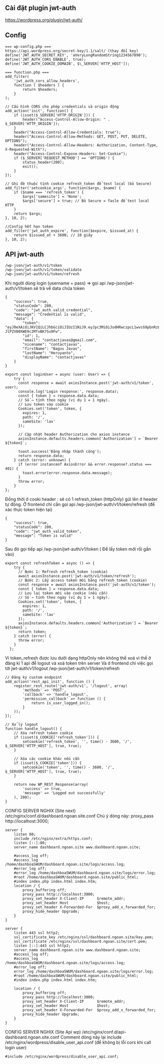 ## Cài đặt plugin jwt-auth

https://wordpress.org/plugin/jwt-auth/

## Config

```Terminal
=== wp-config.php ===
https://api.wordpress.org/secret-key/1.1/salt/ (thay đổi key)
define('JWT_AUTH_SECRET_KEY', 'aVeryLongRandomString1234567890');
define('JWT_AUTH_CORS_ENABLE', true);
define('JWT_AUTH_COOKIE_DOMAIN', $\_SERVER['HTTP_HOST']);
```

```Terminal
=== function.php ===
add_filter(
    'jwt_auth_cors_allow_headers',
    function ( $headers ) {
        return $headers;
    }
);
```

```Terminal
// Cấu hình CORS cho phép credentials và origin động
add_action('init', function() {
    if (isset($_SERVER['HTTP_ORIGIN'])) {
        header("Access-Control-Allow-Origin: " . $_SERVER['HTTP_ORIGIN']);
    }
    header("Access-Control-Allow-Credentials: true");
    header("Access-Control-Allow-Methods: GET, POST, PUT, DELETE, OPTIONS");
    header("Access-Control-Allow-Headers: Authorization, Content-Type, X-Requested-With");
    header("Access-Control-Expose-Headers: Set-Cookie");
    if ($_SERVER['REQUEST_METHOD'] == 'OPTIONS') {
        status_header(200);
        exit();
    }
});
```

```Terminal
// Ghi đè thuộc tính cookie refresh_token để test local (bỏ Secure)
add_filter('setcookie_args', function($args, $name) {
    if ($name === 'refresh_token') {
        $args['samesite'] = 'None';
        $args['secure'] = true; // Bỏ Secure = fasle để test local HTTP
    }
    return $args;
}, 10, 2);
```

```Terminal
//Config hết hạn token
add_filter('jwt_auth_expire', function($expire, $issued_at) {
    return $issued_at + 3600; // 10 giây
}, 10, 2);
```

## API jwt-auth

```Terminal
/wp-json/jwt-auth/v1/token
/wp-json/jwt-auth/v1/token/validate
/wp-json/jwt-auth/v1/token/refresh
```

Khi người dùng login (username + pass) => gọi api /wp-json/jwt-auth/v1/token
sẽ trả về data chứa token

```Terminal
{
    "success": true,
    "statusCode": 200,
    "code": "jwt_auth_valid_credential",
    "message": "Credential is valid",
    "data": {
        "token": "eyJ0eXAiOiJKV1QiLCJhbGciOiJIUzI1NiJ9.eyJpc3MiOiJodHRwczpcL1wvcG9pbnRzLmNvdXZlZS5jby5pZCIsImlhdCI6MTU4ODQ5OTE0OSwibmJmIjoxNTg4NDk5MTQ5LCJleHAiOjE1ODkxMDM5NDksImRhdGEiOnsidXNlciI6eyJpZCI6MX19fQ.w3pf5PslhviHohmiGF-JlPZV00XWE9c2MfvBK7Su9Fw",
        "id": 1,
        "email": "contactjavas@gmail.com",
        "nicename": "contactjavas",
        "firstName": "Bagus Javas",
        "lastName": "Heruyanto",
        "displayName": "contactjavas"
    }
}
```

```Terminal
export const loginUser = async (user: User) => {
    try {
      const response = await axiosInstance.post('jwt-auth/v1/token', user);
      console.log('Login response:', response.data);
      const { token } = response.data.data;
      // Số → tính theo ngày (ví dụ 1 = 1 ngày).
      // Lưu token vào cookie
      Cookies.set('token', token, {
        expires: 1,
        path: '/',
        sameSite: 'lax'
      });

      // Cập nhật header Authorization cho axios instance
      axiosInstance.defaults.headers.common['Authorization'] = `Bearer ${token}`;

      toast.success('Đăng nhập thành công');
      return response.data;
    } catch (error: unknown) {
      if (error instanceof AxiosError && error.response?.status === 401) {
        toast.error(error.response.data.message);
      }
      throw error;
    }
};
```

Đồng thời ở cooki header : sẽ có 1 refresh_token (httpOnly) gửi lên ở header tự động.
Ở frontend chỉ cần gọi api /wp-json/jwt-auth/v1/token/refresh (để xác thực token hiện tại)

```Terminal
{
    "success": true,
    "statusCode": 200,
    "code": "jwt_auth_valid_token",
    "message": "Token is valid"
}
```

Sau đó gọi tiếp api /wp-json/jwt-auth/v1/token ( Để lấy token mới rồi gắn vào)

```Terminal
export const refreshToken = async () => {
    try {
      // Bước 1: Refresh refresh_token (cookie)
      await axiosInstance.post('jwt-auth/v1/token/refresh');
      // Bước 2: Lấy access token mới bằng refresh_token (cookie)
      const response = await axiosInstance.post('jwt-auth/v1/token');
      const { token } = response.data.data;
      // Lưu lại token mới vào cookie (nếu cần)
      // Số → tính theo ngày (ví dụ 1 = 1 ngày).
      Cookies.set('token', token, {
        expires: 1,
        path: '/',
        sameSite: 'lax'
      });
      axiosInstance.defaults.headers.common['Authorization'] = `Bearer ${token}`;
      return token;
    } catch (error) {
      throw error;
    }
  };
```

Vì token_refresh được lưu dưới dạng httpOnly nên không thể xoá vì thế ở đăng kí 1 api để logout và xoá token trên server
Và ở frontend chỉ việc gọi tới jwt-auth/v1/logout
/wp-json/jwt-auth/v1/token/refresh

```Terminal
// Đăng ký custom endpoint
add_action('rest_api_init', function () {
    register_rest_route('jwt-auth/v1', '/logout', array(
        'methods' => 'POST',
        'callback' => 'handle_logout',
        'permission_callback' => function () {
            return is_user_logged_in();
        }
    ));
});

// Xử lý logout
function handle_logout() {
    // Xóa refresh token cookie
    if (isset($_COOKIE['refresh_token'])) {
        setcookie('refresh_token', '', time() - 3600, '/', $_SERVER['HTTP_HOST'], true, true);
    }

    // Xóa các cookie khác nếu cần
    if (isset($_COOKIE['token'])) {
        setcookie('token', '', time() - 3600, '/', $_SERVER['HTTP_HOST'], true, true);
    }

    return new WP_REST_Response(array(
        'success' => true,
        'message' => 'Logged out successfully'
    ), 200);
}
```

CONFIG SERVER NGHIX (Site next)
/etc/nginx/conf.d/dashboard.ngoan.site.conf
Chú ý dòng này: proxy_pass http://localhost:3000;

```Terminal
server {
    listen 80;
    include /etc/nginx/extra/https.conf;
    listen [::]:80;
    server_name dashboard.ngoan.site www.dashboard.ngoan.site;

    #access_log off;
    #access_log /home/dashboaSWUM/dashboard.ngoan.site/logs/access.log;
    #error_log off;
    #error_log /home/dashboaSWUM/dashboard.ngoan.site/logs/error.log;
    #root /home/dashboaSWUM/dashboard.ngoan.site/public_html;
    #index index.php index.html index.htm;
    location / {
        proxy_buffering off;
        proxy_pass http://localhost:3000;
        proxy_set_header X-Client-IP      $remote_addr;
        proxy_set_header Host             $host;
        proxy_set_header X-Forwarded-For  $proxy_add_x_forwarded_for;
        proxy_hide_header Upgrade;
    }
}

server {
    listen 443 ssl http2;
    ssl_certificate_key /etc/nginx/ssl/dashboard.ngoan.site/key.pem;
    ssl_certificate /etc/nginx/ssl/dashboard.ngoan.site/cert.pem;
    listen [::]:443 ssl http2;
    server_name dashboard.ngoan.site www.dashboard.ngoan.site;
    #access_log off;
    #access_log /home/dashboaSWUM/dashboard.ngoan.site/logs/access.log;
    #error_log off;
    error_log /home/dashboaSWUM/dashboard.ngoan.site/logs/error.log;
    #root /home/dashboaSWUM/dashboard.ngoan.site/public_html;
    #index index.php index.html index.htm;

    location / {
        proxy_buffering off;
        proxy_pass http://localhost:3000;
        proxy_set_header X-Client-IP      $remote_addr;
        proxy_set_header Host             $host;
        proxy_set_header X-Forwarded-For  $proxy_add_x_forwarded_for;
        proxy_hide_header Upgrade;
    }
}
```

CONFIG SERVER NGHIX (Site Api wp)
/etc/nginx/conf.d/api-dashboard.ngoan.site.conf
Comment dòng này lại include /etc/nginx/wordpress/disable_user_api.conf (để không bị lỗi cors khi call login user)

```Terminal
#include /etc/nginx/wordpress/disable_user_api.conf;
```
